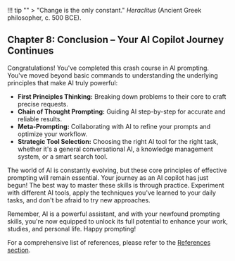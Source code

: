 !!! tip ""
    > "Change is the only constant." _Heraclitus_ (Ancient Greek philosopher, c. 500 BCE).

## Chapter 8: Conclusion – Your AI Copilot Journey Continues

Congratulations! You've completed this crash course in AI prompting. You've moved beyond basic commands to understanding the underlying principles that make AI truly powerful:

- **First Principles Thinking:** Breaking down problems to their core to craft precise requests.
- **Chain of Thought Prompting:** Guiding AI step-by-step for accurate and reliable results.
- **Meta-Prompting:** Collaborating with AI to refine your prompts and optimize your workflow.
- **Strategic Tool Selection:** Choosing the right AI tool for the right task, whether it's a general conversational AI, a knowledge management system, or a smart search tool.

The world of AI is constantly evolving, but these core principles of effective prompting will remain essential. Your journey as an AI copilot has just begun! The best way to master these skills is through practice. Experiment with different AI tools, apply the techniques you've learned to your daily tasks, and don't be afraid to try new approaches.

Remember, AI is a powerful assistant, and with your newfound prompting skills, you're now equipped to unlock its full potential to enhance your work, studies, and personal life. Happy prompting!

For a comprehensive list of references, please refer to the [References section](09_references.md).
